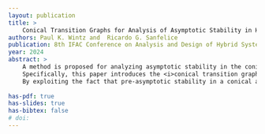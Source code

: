 ```yaml
---
layout: publication
title: > 
    Conical Transition Graphs for Analysis of Asymptotic Stability in Hybrid Dynamical Systems
authors: Paul K. Wintz and  Ricardo G. Sanfelice
publication: 8th IFAC Conference on Analysis and Design of Hybrid Systems (In Press)
year: 2024
abstract: >
    A method is proposed for analyzing asymptotic stability in the conical approximation of a hybrid system.
    Specifically, this paper introduces the <i>conical transition graph</i> (CTG) to simplify the analysis of asymptotic stability in conical approximations by converting solutions to a hybrid system into walks through a discrete graph.
    By exploiting the fact that pre-asymptotic stability in a conical approximation implies pre-asymptotic stability in the original system, a CTG-based approach can establish asymptotic stability in hybrid systems that have nonlinear flow maps and jump maps without needing to construct a Lyapunov function.
    
has-pdf: true
has-slides: true
has-bibtex: false
# doi: 
---
```


